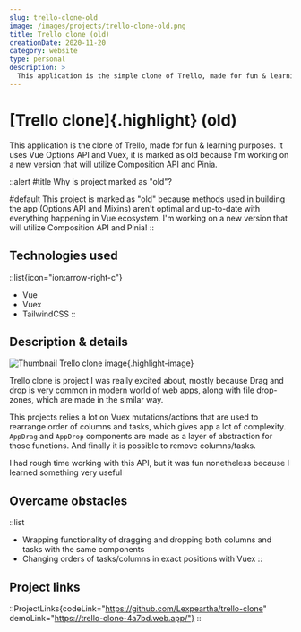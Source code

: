 ```yaml
---
slug: trello-clone-old
image: /images/projects/trello-clone-old.png
title: Trello clone (old)
creationDate: 2020-11-20
category: website
type: personal
description: >
  This application is the simple clone of Trello, made for fun & learning purposes. It uses drag and drop browser's API and Vuex store for mutating state and managing advanced re-ordering functionalities of columns and tasks.
---
```


# [Trello clone]{.highlight} (old)

This application is the clone of Trello, made for fun & learning purposes. It uses Vue Options API and Vuex, it is marked as old because I'm working on a new version that will utilize Composition API and Pinia.

::alert
#title
Why is project marked as "old"?

#default
This project is marked as "old" because methods used in building the app (Options API and Mixins) aren't optimal and up-to-date with everything happening in Vue ecosystem. I'm working on a new version that will utilize Composition API and Pinia!
::


## Technologies used

::list{icon="ion:arrow-right-c"}
- Vue
- Vuex
- TailwindCSS
::

## Description & details

![Thumbnail Trello clone image](/images/projects/trello-clone-old.png){.highlight-image}

Trello clone is project I was really excited about, mostly because Drag and drop is very common in modern world of web apps, along with file drop-zones, which are made in the similar way.

This projects relies a lot on Vuex mutations/actions that are used to rearrange order of columns and tasks, which gives app a lot of complexity. `AppDrag` and `AppDrop` components are made as a layer of abstraction for those functions. And finally it is possible to remove columns/tasks.

I had rough time working with this API, but it was fun nonetheless because I learned something very useful

## Overcame obstacles

::list
- Wrapping functionality of dragging and dropping both columns and tasks with the same components
- Changing orders of tasks/columns in exact positions with Vuex
::

## Project links

::ProjectLinks{codeLink="https://github.com/Lexpeartha/trello-clone" demoLink="https://trello-clone-4a7bd.web.app/"}
::
